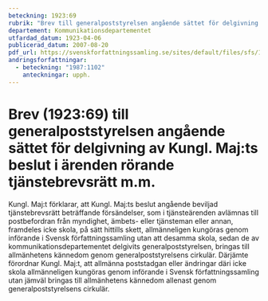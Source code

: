 ```yaml
---
beteckning: 1923:69
rubrik: "Brev till generalpoststyrelsen angående sättet för delgivning av Kungl. Maj:ts beslut i ärenden rörande tjänstebrevsrätt m.m."
departement: Kommunikationsdepartementet
utfardad_datum: 1923-04-06
publicerad_datum: 2007-08-20
pdf_url: https://svenskforfattningssamling.se/sites/default/files/sfs/1923-04/SFS1923-69.pdf
andringsforfattningar:
  - beteckning: "1987:1102"
    anteckningar: upph.
---
```


# Brev (1923:69) till generalpoststyrelsen angående sättet för delgivning av Kungl. Maj:ts beslut i ärenden rörande tjänstebrevsrätt m.m.

Kungl. Maj:t förklarar, att Kungl. Maj:ts beslut angående beviljad tjänstebrevsrätt beträffande försändelser, som i tjänsteärenden avlämnas till postbefordran från myndighet, ämbets- eller tjänsteman eller annan, framdeles icke skola, på sätt hittills skett, allmänneligen kungöras genom införande i Svensk författningssamling utan att desamma skola, sedan de av kommunikationsdepartementet delgivits generalpoststyrelsen, bringas till allmänhetens kännedom genom generalpoststyrelsens cirkulär. Därjämte förordnar Kungl. Maj:t, att allmänna poststadgan eller ändringar däri icke skola allmänneligen kungöras genom införande i Svensk författningssamling utan jämväl bringas till allmänhetens kännedom allenast genom generalpoststyrelsens cirkulär.